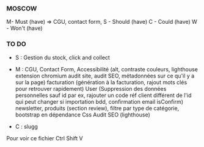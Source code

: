 ### MOSCOW

M- Must (have) =>  CGU, contact form, 
S - Should (have)
C - Could (have)
W - Won't (have) 

### TO DO 

- S :   Gestion du stock, click and collect

- M :   CGU, Contact Form, 
        Accessibilité (alt, contraste couleurs, lighthouse extension chromium audit site, audit SEO, métadonnées sur ce qu'il y a sur la page)
        facturation (génération à la facturation, rajout mots clés pour retrouver rapidement) 
        User (Suppression des données personnelles sauf id par ex, rajouter un code réf client différent de l'id qui peut changer si importation bdd, confirmation email isConfirm)
        newsletter, 
        produits (section review), 
        filtre par type de catégorie, 
        bootstrap en dépendance 
        Css
        Audit SEO (lighthouse)

- C : slugg


Pour voir ce fichier Ctrl Shift V